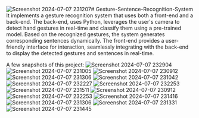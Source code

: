 ![Screenshot 2024-07-07 231207](https://github.com/user-attachments/assets/a7e197d5-5f79-4931-b1fc-d0024ce88f28)# Gesture-Sentence-Recognition-System
It implements a gesture recognition system that uses both a front-end and a back-end. The back-end, uses Python, leverages the user's camera to detect hand gestures in real-time and classify them using a pre-trained model. Based on the recognized gestures, the system generates corresponding sentences dynamically. The front-end provides a user-friendly interface for interaction, seamlessly integrating with the back-end to display the detected gestures and sentences in real-time.

A few snapshots of this project:
![Screenshot 2024-07-07 232904](https://github.com/user-attachments/assets/8115a56c-c58a-4908-bb58-fbac1b6c2997)
![Screenshot 2024-07-07 231005](https://github.com/user-attachments/assets/bb19c375-f410-4eed-9783-760de5c0f70f)
![Screenshot 2024-07-07 230912](https://github.com/user-attachments/assets/359008b4-99d1-4ddf-a13d-8753ecb6099d)
![Screenshot 2024-07-07 231306](https://github.com/user-attachments/assets/50fc51fb-07df-45ff-873c-3d83ec95186b)
![Screenshot 2024-07-07 231042](https://github.com/user-attachments/assets/67623510-9b5d-465f-8354-f4c4bf69a2a7)
![Screenshot 2024-07-07 232227](https://github.com/user-attachments/assets/5f37f59e-320d-4297-8bd7-45191b3bce2b)
![Screenshot 2024-07-07 232253](https://github.com/user-attachments/assets/079a6dba-1378-4a24-bb4b-2eff72b04580)
![Screenshot 2024-07-07 231511](https://github.com/user-attachments/assets/2f2a969b-39b9-4041-8e69-4baf240578f1)
![Screenshot 2024-07-07 230912](https://github.com/user-attachments/assets/fb647707-75d7-4c59-842a-a794d8451d05)
![Screenshot 2024-07-07 232253](https://github.com/user-attachments/assets/ce09df93-2388-4a40-978b-0502e1669cf1)
![Screenshot 2024-07-07 231416](https://github.com/user-attachments/assets/45d45fea-c4d5-4ad8-b427-ac8519167e67)
![Screenshot 2024-07-07 231306](https://github.com/user-attachments/assets/2a2cbd32-de2b-4041-bdd0-55a8cc8fa388)
![Screenshot 2024-07-07 231331](https://github.com/user-attachments/assets/e8a4f230-d621-461c-b048-e4e80758aa7f)
![Screenshot 2024-07-07 231445](https://github.com/user-attachments/assets/c2f470d7-5af5-4902-ba4b-8f32e4e8569a)


